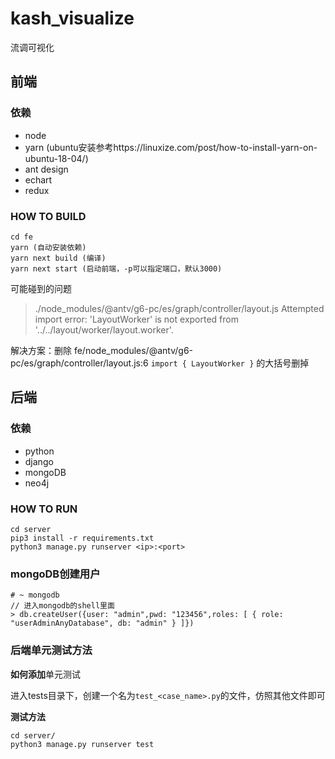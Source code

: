 # kash_visualize

流调可视化

## 前端

### 依赖

- node
- yarn (ubuntu安装参考https://linuxize.com/post/how-to-install-yarn-on-ubuntu-18-04/)
- ant design
- echart
- redux

### HOW TO BUILD

```
cd fe
yarn (自动安装依赖)
yarn next build (编译)
yarn next start (启动前端，-p可以指定端口，默认3000)
```

可能碰到的问题

> ./node_modules/@antv/g6-pc/es/graph/controller/layout.js
> Attempted import error: 'LayoutWorker' is not exported from '../../layout/worker/layout.worker'.

解决方案：删除 fe/node_modules/@antv/g6-pc/es/graph/controller/layout.js:6 `import { LayoutWorker }` 的大括号删掉

## 后端

### 依赖

- python
- django
- mongoDB
- neo4j

### HOW TO RUN

```
cd server
pip3 install -r requirements.txt
python3 manage.py runserver <ip>:<port>
```

### mongoDB创建用户

```
# ~ mongodb
// 进入mongodb的shell里面
> db.createUser({user: "admin",pwd: "123456",roles: [ { role: "userAdminAnyDatabase", db: "admin" } ]})
```


### 后端单元测试方法

**如何添加**单元测试

进入tests目录下，创建一个名为`test_<case_name>.py`的文件，仿照其他文件即可


**测试方法**

```
cd server/
python3 manage.py runserver test
```
